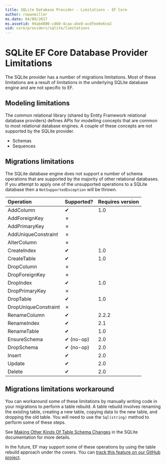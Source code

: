 ```yaml
---
title: SQLite Database Provider - Limitations - EF Core
author: rowanmiller
ms.date: 04/09/2017
ms.assetid: 94ab4800-c460-4caa-a5e8-acdfee6e6ce2
uid: core/providers/sqlite/limitations
---
```

# SQLite EF Core Database Provider Limitations

The SQLite provider has a number of migrations limitations. Most of these limitations are a result of limitations in the underlying SQLite database engine and are not specific to EF.

## Modeling limitations

The common relational library (shared by Entity Framework relational database providers) defines APIs for modelling concepts that are common to most relational database engines. A couple of these concepts are not supported by the SQLite provider.

* Schemas
* Sequences

## Migrations limitations

The SQLite database engine does not support a number of schema operations that are supported by the majority of other relational databases. If you attempt to apply one of the unsupported operations to a SQLite database then a `NotSupportedException` will be thrown.

| Operation            | Supported? | Requires version |
|:---------------------|:-----------|:-----------------|
| AddColumn            | ✔          | 1.0              |
| AddForeignKey        | ✗          |                  |
| AddPrimaryKey        | ✗          |                  |
| AddUniqueConstraint  | ✗          |                  |
| AlterColumn          | ✗          |                  |
| CreateIndex          | ✔          | 1.0              |
| CreateTable          | ✔          | 1.0              |
| DropColumn           | ✗          |                  |
| DropForeignKey       | ✗          |                  |
| DropIndex            | ✔          | 1.0              |
| DropPrimaryKey       | ✗          |                  |
| DropTable            | ✔          | 1.0              |
| DropUniqueConstraint | ✗          |                  |
| RenameColumn         | ✔          | 2.2.2            |
| RenameIndex          | ✔          | 2.1              |
| RenameTable          | ✔          | 1.0              |
| EnsureSchema         | ✔ (no-op)  | 2.0              |
| DropSchema           | ✔ (no-op)  | 2.0              |
| Insert               | ✔          | 2.0              |
| Update               | ✔          | 2.0              |
| Delete               | ✔          | 2.0              |

## Migrations limitations workaround

You can workaround some of these limitations by manually writing code in your migrations to perform a table rebuild. A table rebuild involves renaming the existing table, creating a new table, copying data to the new table, and dropping the old table. You will need to use the `Sql(string)` method to perform some of these steps.

See [Making Other Kinds Of Table Schema Changes](http://sqlite.org/lang_altertable.html#otheralter) in the SQLite documentation for more details.

In the future, EF may support some of these operations by using the table rebuild approach under the covers. You can [track this feature on our GitHub project](https://github.com/aspnet/EntityFrameworkCore/issues/329).
